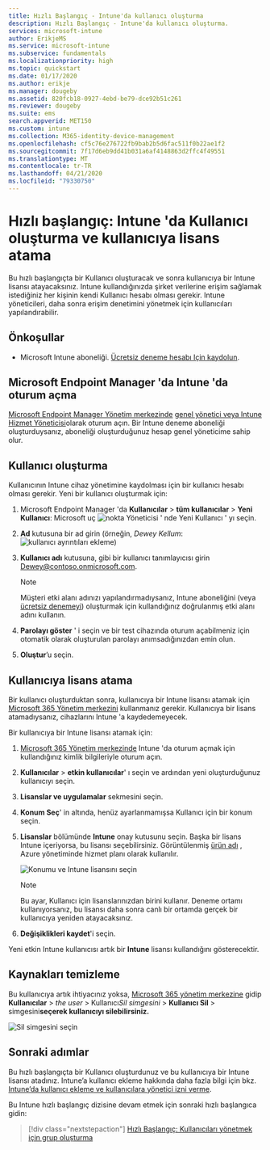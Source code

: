```yaml
---
title: Hızlı Başlangıç - Intune'da kullanıcı oluşturma
description: Hızlı Başlangıç - Intune'da kullanıcı oluşturma.
services: microsoft-intune
author: ErikjeMS
ms.service: microsoft-intune
ms.subservice: fundamentals
ms.localizationpriority: high
ms.topic: quickstart
ms.date: 01/17/2020
ms.author: erikje
ms.manager: dougeby
ms.assetid: 820fcb18-0927-4ebd-be79-dce92b51c261
ms.reviewer: dougeby
ms.suite: ems
search.appverid: MET150
ms.custom: intune
ms.collection: M365-identity-device-management
ms.openlocfilehash: cf5c76e276722fb9bab2b5d6fac511f0b22ae1f2
ms.sourcegitcommit: 7f17d6eb9dd41b031a6af4148863d2ffc4f49551
ms.translationtype: MT
ms.contentlocale: tr-TR
ms.lasthandoff: 04/21/2020
ms.locfileid: "79330750"
---
```

# <a name="quickstart-create-a-user-in-intune-and-assign-the-user-a-license"></a>Hızlı başlangıç: Intune 'da Kullanıcı oluşturma ve kullanıcıya lisans atama

Bu hızlı başlangıçta bir Kullanıcı oluşturacak ve sonra kullanıcıya bir Intune lisansı atayacaksınız. Intune kullandığınızda şirket verilerine erişim sağlamak istediğiniz her kişinin kendi Kullanıcı hesabı olması gerekir. Intune yöneticileri, daha sonra erişim denetimini yönetmek için kullanıcıları yapılandırabilir.

## <a name="prerequisites"></a>Önkoşullar

- Microsoft Intune aboneliği. [Ücretsiz deneme hesabı Için kaydolun](../fundamentals/free-trial-sign-up.md).

## <a name="sign-in-to-intune-in-microsoft-endpoint-manager"></a>Microsoft Endpoint Manager 'da Intune 'da oturum açma

[Microsoft Endpoint Manager Yönetim merkezinde](https://go.microsoft.com/fwlink/?linkid=2109431) [genel yönetici veya Intune Hizmet Yöneticisi](users-add.md#types-of-administrators)olarak oturum açın. Bir Intune deneme aboneliği oluşturduysanız, aboneliği oluşturduğunuz hesap genel yöneticime sahip olur.

## <a name="create-a-user"></a>Kullanıcı oluşturma

Kullanıcının Intune cihaz yönetimine kaydolması için bir kullanıcı hesabı olması gerekir. Yeni bir kullanıcı oluşturmak için:

1. Microsoft Endpoint Manager 'da **Kullanıcılar** > **tüm kullanıcılar** > **Yeni Kullanıcı**: Microsoft uç ![nokta Yöneticisi ' nde Yeni Kullanıcı ' yı seçin.](./media/quickstart-create-user/create-user.png)
2. **Ad** kutusuna bir ad girin (örneğin, *Dewey Kellum*: ![kullanıcı ayrıntıları ekleme)](./media/quickstart-create-user/create-user-02.png)
3. **Kullanıcı adı** kutusuna, gibi bir kullanıcı tanımlayıcısı girin Dewey@contoso.onmicrosoft.com.

    > [!NOTE]
    > Müşteri etki alanı adınızı yapılandırmadıysanız, Intune aboneliğini (veya [ücretsiz denemeyi](free-trial-sign-up.md#sign-up-for-a-microsoft-intune-free-trial)) oluşturmak için kullandığınız doğrulanmış etki alanı adını kullanın. 

4. **Parolayı göster** ' i seçin ve bir test cihazında oturum açabilmeniz için otomatik olarak oluşturulan parolayı anımsadığınızdan emin olun.
5. **Oluştur**’u seçin.

## <a name="assign-a-license-to-the-user"></a>Kullanıcıya lisans atama

Bir kullanıcı oluşturduktan sonra, kullanıcıya bir Intune lisansı atamak için [Microsoft 365 Yönetim merkezini](https://go.microsoft.com/fwlink/p/?LinkId=698854) kullanmanız gerekir. Kullanıcıya bir lisans atamadıysanız, cihazlarını Intune 'a kaydedemeyecek.

Bir kullanıcıya bir Intune lisansı atamak için:

1. [Microsoft 365 Yönetim merkezinde](https://go.microsoft.com/fwlink/p/?LinkId=698854) Intune 'da oturum açmak için kullandığınız kimlik bilgileriyle oturum açın.
2. **Kullanıcılar** > **etkin kullanıcılar**' ı seçin ve ardından yeni oluşturduğunuz kullanıcıyı seçin.
3. **Lisanslar ve uygulamalar** sekmesini seçin.
4. **Konum Seç**' in altında, henüz ayarlanmamışsa Kullanıcı için bir konum seçin.
2. **Lisanslar** bölümünde **Intune** onay kutusunu seçin. Başka bir lisans Intune içeriyorsa, bu lisansı seçebilirsiniz. Görüntülenmiş [ürün adı](https://docs.microsoft.com/azure/active-directory/users-groups-roles/licensing-service-plan-reference) , Azure yönetiminde hizmet planı olarak kullanılır.

    ![Konumu ve Intune lisansını seçin](./media/quickstart-create-user/create-user-03.png)

   > [!NOTE]
   > Bu ayar, Kullanıcı için lisanslarınızdan birini kullanır. Deneme ortamı kullanıyorsanız, bu lisansı daha sonra canlı bir ortamda gerçek bir kullanıcıya yeniden atayacaksınız.

6. **Değişiklikleri kaydet**'i seçin.

Yeni etkin Intune kullanıcısı artık bir **Intune** lisansı kullandığını gösterecektir.

## <a name="clean-up-resources"></a>Kaynakları temizleme

Bu kullanıcıya artık ihtiyacınız yoksa, [Microsoft 365 yönetim merkezine](https://go.microsoft.com/fwlink/p/?LinkId=698854) gidip **Kullanıcılar** > *the user* > Kullanıcı*Sil simgesini* > **Kullanıcı Sil** > simgesini**seçerek kullanıcıyı silebilirsiniz.**

   ![Sil simgesini seçin](./media/quickstart-create-user/create-user-04.png)

## <a name="next-steps"></a>Sonraki adımlar

Bu hızlı başlangıçta bir Kullanıcı oluşturdunuz ve bu kullanıcıya bir Intune lisansı atadınız. Intune’a kullanıcı ekleme hakkında daha fazla bilgi için bkz. [Intune’da kullanıcı ekleme ve kullanıcılara yönetici izni verme](users-add.md).

Bu Intune hızlı başlangıç dizisine devam etmek için sonraki hızlı başlangıca gidin:

> [!div class="nextstepaction"]
> [Hızlı Başlangıç: Kullanıcıları yönetmek için grup oluşturma](quickstart-create-group.md)
